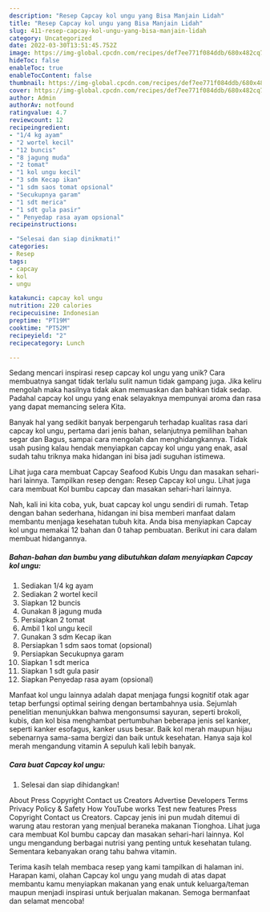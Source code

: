 ```yaml
---
description: "Resep Capcay kol ungu yang Bisa Manjain Lidah"
title: "Resep Capcay kol ungu yang Bisa Manjain Lidah"
slug: 411-resep-capcay-kol-ungu-yang-bisa-manjain-lidah
category: Uncategorized
date: 2022-03-30T13:51:45.752Z
image: https://img-global.cpcdn.com/recipes/def7ee771f084ddb/680x482cq70/capcay-kol-ungu-foto-resep-utama.jpg
hideToc: false
enableToc: true
enableTocContent: false
thumbnail: https://img-global.cpcdn.com/recipes/def7ee771f084ddb/680x482cq70/capcay-kol-ungu-foto-resep-utama.jpg
cover: https://img-global.cpcdn.com/recipes/def7ee771f084ddb/680x482cq70/capcay-kol-ungu-foto-resep-utama.jpg
author: Admin
authorAv: notfound
ratingvalue: 4.7
reviewcount: 12
recipeingredient:
- "1/4 kg ayam"
- "2 wortel kecil"
- "12 buncis"
- "8 jagung muda"
- "2 tomat"
- "1 kol ungu kecil"
- "3 sdm Kecap ikan"
- "1 sdm saos tomat opsional"
- "Secukupnya garam"
- "1 sdt merica"
- "1 sdt gula pasir"
- " Penyedap rasa ayam opsional"
recipeinstructions:

- "Selesai dan siap dinikmati!"
categories:
- Resep
tags:
- capcay
- kol
- ungu

katakunci: capcay kol ungu 
nutrition: 220 calories
recipecuisine: Indonesian
preptime: "PT19M"
cooktime: "PT52M"
recipeyield: "2"
recipecategory: Lunch

---
```





Sedang mencari inspirasi resep capcay kol ungu yang unik? Cara membuatnya sangat tidak terlalu sulit namun tidak gampang juga. Jika keliru mengolah maka hasilnya tidak akan memuaskan dan bahkan tidak sedap. Padahal capcay kol ungu yang enak selayaknya mempunyai aroma dan rasa yang dapat memancing selera Kita.





Banyak hal yang sedikit banyak berpengaruh terhadap kualitas rasa dari capcay kol ungu, pertama dari jenis bahan, selanjutnya pemilihan bahan segar dan Bagus, sampai cara mengolah dan menghidangkannya. Tidak usah pusing kalau hendak menyiapkan capcay kol ungu yang enak,      asal sudah tahu triknya maka hidangan ini bisa jadi suguhan istimewa.














Lihat juga cara membuat Capcay Seafood Kubis Ungu dan masakan sehari-hari lainnya. Tampilkan resep dengan: Resep Capcay kol ungu. Lihat juga cara membuat Kol bumbu capcay dan masakan sehari-hari lainnya.






Nah, kali ini kita coba, yuk, buat capcay kol ungu sendiri di rumah. Tetap dengan bahan sederhana, hidangan ini bisa memberi manfaat dalam membantu menjaga kesehatan tubuh kita. Anda bisa menyiapkan Capcay kol ungu memakai 12 bahan dan 0 tahap pembuatan. Berikut ini cara dalam membuat hidangannya.

<!--inarticleads1-->

##### Bahan-bahan dan bumbu yang dibutuhkan dalam menyiapkan Capcay kol ungu:

1. Sediakan 1/4 kg ayam
1. Sediakan 2 wortel kecil
1. Siapkan 12 buncis
1. Gunakan 8 jagung muda
1. Persiapkan 2 tomat
1. Ambil 1 kol ungu kecil
1. Gunakan 3 sdm Kecap ikan
1. Persiapkan 1 sdm saos tomat (opsional)
1. Persiapkan Secukupnya garam
1. Siapkan 1 sdt merica
1. Siapkan 1 sdt gula pasir
1. Siapkan  Penyedap rasa ayam (opsional)


Manfaat kol ungu lainnya adalah dapat menjaga fungsi kognitif otak agar tetap berfungsi optimal seiring dengan bertambahnya usia. Sejumlah penelitian menunjukkan bahwa mengonsumsi sayuran, seperti brokoli, kubis, dan kol bisa menghambat pertumbuhan beberapa jenis sel kanker, seperti kanker esofagus, kanker usus besar. Baik kol merah maupun hijau sebenarnya sama-sama bergizi dan baik untuk kesehatan. Hanya saja kol merah mengandung vitamin A sepuluh kali lebih banyak. 

<!--inarticleads2-->

##### Cara buat Capcay kol ungu:


1. Selesai dan siap dihidangkan!

About Press Copyright Contact us Creators Advertise Developers Terms Privacy Policy &amp; Safety How YouTube works Test new features Press Copyright Contact us Creators. Capcay jenis ini pun mudah ditemui di warung atau restoran yang menjual beraneka makanan Tionghoa. Lihat juga cara membuat Kol bumbu capcay dan masakan sehari-hari lainnya. Kol ungu mengandung berbagai nutrisi yang penting untuk kesehatan tulang. Sementara kebanyakan orang tahu bahwa vitamin. 

Terima kasih telah membaca resep yang kami tampilkan di halaman ini. Harapan kami, olahan Capcay kol ungu yang mudah di atas dapat membantu kamu menyiapkan makanan yang enak untuk keluarga/teman maupun menjadi inspirasi untuk berjualan makanan. Semoga bermanfaat dan selamat mencoba!
